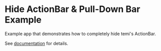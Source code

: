 # Hide ActionBar & Pull-Down Bar Example
Example app that demonstrates how to completely hide temi's ActionBar.

See [documentation](https://temi-guide.readthedocs.io/en/latest/hide-actionbar.html) for details.
